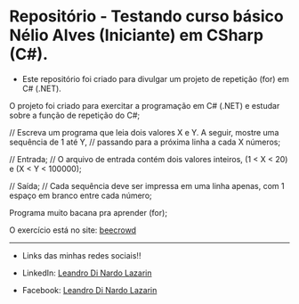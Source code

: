 # Repositório - Testando curso básico Nélio Alves (Iniciante) em CSharp (C#).

* Este repositório foi criado para divulgar um projeto de repetição (for) em C# (.NET).

O projeto foi criado para exercitar a programação em C# (.NET) e estudar sobre a função de repetição do C#; 

// Escreva um programa que leia dois valores X e Y. A seguir, mostre uma sequência de 1 até Y, 
// passando para a próxima linha a cada X números;

// Entrada;
// O arquivo de entrada contém dois valores inteiros, (1 < X < 20) e (X < Y < 100000);

// Saída;
// Cada sequência deve ser impressa em uma linha apenas, com 1 espaço em branco entre cada número;

Programa muito bacana pra aprender (for);

O exercício está no site: [beecrowd](https://www.beecrowd.com.br/judge/pt)

**********************************************************************************

* Links das minhas redes sociais!!

* LinkedIn: 
[Leandro Di Nardo Lazarin](https://www.linkedin.com/in/leandro-di-nardo-lazarin-694a59236/)

* Facebook:
[Leandro Di Nardo Lazarin](https://www.facebook.com/leandro.dinardolazarin)



